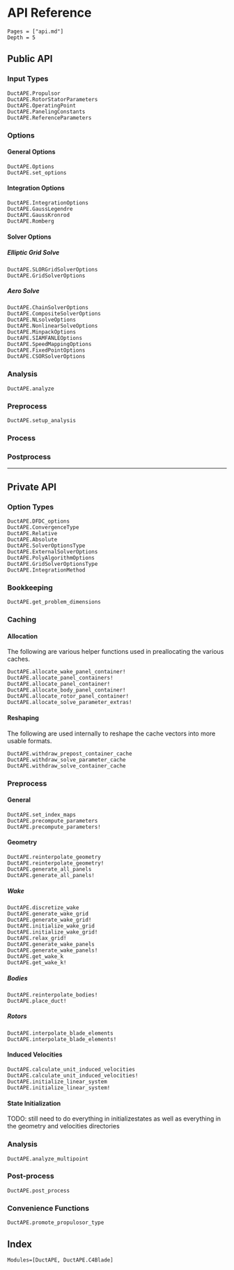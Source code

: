 # API Reference

```@contents
Pages = ["api.md"]
Depth = 5
```

## Public API

### Input Types
```@docs
DuctAPE.Propulsor
DuctAPE.RotorStatorParameters
DuctAPE.OperatingPoint
DuctAPE.PanelingConstants
DuctAPE.ReferenceParameters
```

### Options

#### General Options
```@docs
DuctAPE.Options
DuctAPE.set_options
```

#### Integration Options
```@docs
DuctAPE.IntegrationOptions
DuctAPE.GaussLegendre
DuctAPE.GaussKronrod
DuctAPE.Romberg
```

#### Solver Options

##### Elliptic Grid Solve
```@docs
DuctAPE.SLORGridSolverOptions
DuctAPE.GridSolverOptions
```

##### Aero Solve
```@docs
DuctAPE.ChainSolverOptions
DuctAPE.CompositeSolverOptions
DuctAPE.NLsolveOptions
DuctAPE.NonlinearSolveOptions
DuctAPE.MinpackOptions
DuctAPE.SIAMFANLEOptions
DuctAPE.SpeedMappingOptions
DuctAPE.FixedPointOptions
DuctAPE.CSORSolverOptions
```

### Analysis
```@docs
DuctAPE.analyze
```

### Preprocess

```@docs
DuctAPE.setup_analysis
```
### Process

### Postprocess





----------------------------------------------------


## Private API

### Option Types
```@docs
DuctAPE.DFDC_options
DuctAPE.ConvergenceType
DuctAPE.Relative
DuctAPE.Absolute
DuctAPE.SolverOptionsType
DuctAPE.ExternalSolverOptions
DuctAPE.PolyAlgorithmOptions
DuctAPE.GridSolverOptionsType
DuctAPE.IntegrationMethod
```

### Bookkeeping
```@docs
DuctAPE.get_problem_dimensions
```

### Caching

#### Allocation

The following are various helper functions used in preallocating the various caches.

```@docs
DuctAPE.allocate_wake_panel_container!
DuctAPE.allocate_panel_containers!
DuctAPE.allocate_panel_container!
DuctAPE.allocate_body_panel_container!
DuctAPE.allocate_rotor_panel_container!
DuctAPE.allocate_solve_parameter_extras!
```

#### Reshaping

The following are used internally to reshape the cache vectors into more usable formats.

```@docs
DuctAPE.withdraw_prepost_container_cache
DuctAPE.withdraw_solve_parameter_cache
DuctAPE.withdraw_solve_container_cache
```

### Preprocess

#### General

```@docs
DuctAPE.set_index_maps
DuctAPE.precompute_parameters
DuctAPE.precompute_parameters!
```

#### Geometry
```@docs
DuctAPE.reinterpolate_geometry
DuctAPE.reinterpolate_geometry!
DuctAPE.generate_all_panels
DuctAPE.generate_all_panels!
```

##### Wake
```@docs
DuctAPE.discretize_wake
DuctAPE.generate_wake_grid
DuctAPE.generate_wake_grid!
DuctAPE.initialize_wake_grid
DuctAPE.initialize_wake_grid!
DuctAPE.relax_grid!
DuctAPE.generate_wake_panels
DuctAPE.generate_wake_panels!
DuctAPE.get_wake_k
DuctAPE.get_wake_k!
```

##### Bodies
```@docs
DuctAPE.reinterpolate_bodies!
DuctAPE.place_duct!
```

##### Rotors
```@docs
DuctAPE.interpolate_blade_elements
DuctAPE.interpolate_blade_elements!
```


#### Induced Velocities
```@docs
DuctAPE.calculate_unit_induced_velocities
DuctAPE.calculate_unit_induced_velocities!
DuctAPE.initialize_linear_system
DuctAPE.initialize_linear_system!
```

#### State Initialization



TODO: still need to do everything in initializestates as well as everything in the geometry and velocities directories

### Analysis
```@docs
DuctAPE.analyze_multipoint
```

### Post-process
```@docs
DuctAPE.post_process
```

### Convenience Functions
```@docs
DuctAPE.promote_propulosor_type
```

## Index

```@index
Modules=[DuctAPE, DuctAPE.C4Blade]
```
